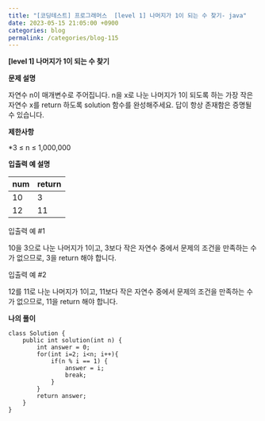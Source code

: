 ```yaml
---
title: "[코딩테스트] 프로그래머스  [level 1] 나머지가 1이 되는 수 찾기- java"
date: 2023-05-15 21:05:00 +0900
categories: blog
permalink: /categories/blog-115
---
```



**[level 1] 나머지가 1이 되는 수 찾기**



**문제 설명**

자연수 n이 매개변수로 주어집니다. n을 x로 나눈 나머지가 1이 되도록 하는 가장 작은 자연수 x를 return 하도록 solution 함수를 완성해주세요. 답이 항상 존재함은 증명될 수 있습니다.





**제한사항**

*3 ≤ n ≤ 1,000,000




**입출력 예 설명**

| num |	return |
|------|---|
| 10	| 3 |
| 12	| 11 |


입출력 예 #1

10을 3으로 나눈 나머지가 1이고, 3보다 작은 자연수 중에서 문제의 조건을 만족하는 수가 없으므로, 3을 return 해야 합니다.

입출력 예 #2

12를 11로 나눈 나머지가 1이고, 11보다 작은 자연수 중에서 문제의 조건을 만족하는 수가 없으므로, 11을 return 해야 합니다.





**나의 풀이**

```
class Solution {
    public int solution(int n) {
        int answer = 0;
        for(int i=2; i<n; i++){
            if(n % i == 1) {
                answer = i;
                break;
            }
        }
        return answer;
    }
}

```


